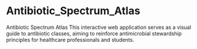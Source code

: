# Antibiotic_Spectrum_Atlas
Antibiotic Spectrum Atlas This interactive web application serves as a visual guide to antibiotic classes, aiming to reinforce antimicrobial stewardship principles for healthcare professionals and students.
